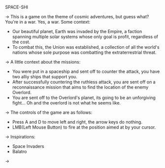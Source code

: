 SPACE-SHI

-> This is a game on the theme of cosmic adventures, but guess what? You're in a war. Yes, a war. Some context: 
- Our beautiful planet, Earth was invaded by the Empire, a faction spanning multiple solar systems whose only goal is profit, regardless of the cost.
- To combat this, the Union was established, a collection of all the world's nations whose sole purpose was combatting the extraterrestrial threat.

-> A little context about the missions:
- You were put in a spaceship and sent off to counter the attack, you have two alliy ships that support you.
- After successfully countering the ruthless attack, you are sent off on a reconnaissance mission that aims to find the location of the enemy Overlord.
- You are sent off to the Overlord's planet, its going to be an unforgiving fight... Oh and the overlord is not what he seems like.

-> The controls of the game are as follows:
- Press A and D to move left and right, the arrow keys do nothing.
- LMB(Left Mouse Button) to fire at the position aimed at by your cursor.

-> Inspirations:
- Space Invaders
- Balatro

-> 
